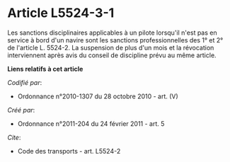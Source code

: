 # Article L5524-3-1

Les sanctions disciplinaires applicables à un pilote lorsqu'il n'est pas en service à bord d'un navire sont les sanctions
professionnelles des 1° et 2° de l'article L. 5524-2. La suspension de plus d'un mois et la révocation interviennent après
avis du conseil de discipline prévu au même article.

**Liens relatifs à cet article**

_Codifié par_:

  - Ordonnance n°2010-1307 du 28 octobre 2010 - art. (V)

_Créé par_:

  - Ordonnance n°2011-204 du 24 février 2011 - art. 5

_Cite_:

  - Code des transports - art. L5524-2
